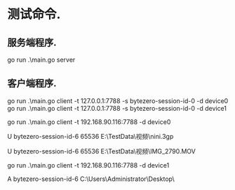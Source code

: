 
# 测试命令.


## 服务端程序.

go run .\main.go server


## 客户端程序.

go run .\main.go client -t 127.0.0.1:7788 -s bytezero-session-id-0 -d device0
go run .\main.go client -t 127.0.0.1:7788 -s bytezero-session-id-0 -d device1


go run .\main.go client -t 192.168.90.116:7788 -d device0

U bytezero-session-id-6 65536 E:\\TestData\\视频\\nini.3gp

U bytezero-session-id-6 65536 E:\\TestData\\视频\\IMG_2790.MOV

go run .\main.go client -t 192.168.90.116:7788 -d device1

A bytezero-session-id-6 C:\\Users\\Administrator\\Desktop\\
